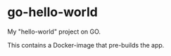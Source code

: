 # go-hello-world

My "hello-world" project on GO.

This contains a Docker-image that pre-builds the app.
